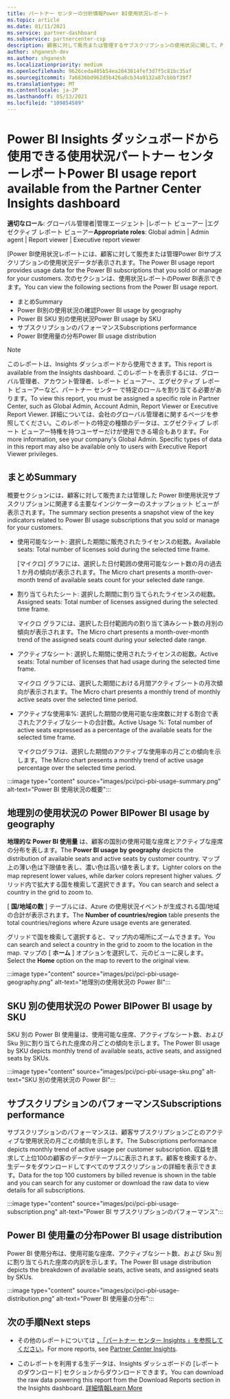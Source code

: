 ```yaml
---
title: パートナー センターの分析情報Power BI使用状況レポート
ms.topic: article
ms.date: 01/11/2021
ms.service: partner-dashboard
ms.subservice: partnercenter-csp
description: 顧客に対して販売または管理するサブスクリプションの使用状況に関して、Power BIを改善できる場所を確認します。
author: shganesh-dev
ms.author: shganesh
ms.localizationpriority: medium
ms.openlocfilehash: 9626ceda405b54ea2043814fef3d7f5c81bc35af
ms.sourcegitcommit: 7a6836bd962d5b426a8cb34a9132a87cbbbf39f7
ms.translationtype: MT
ms.contentlocale: ja-JP
ms.lasthandoff: 05/13/2021
ms.locfileid: "109854589"
---
```

# <a name="power-bi-usage-report-available-from-the-partner-center-insights-dashboard"></a><span data-ttu-id="361d5-103">Power BI Insights ダッシュボードから使用できる使用状況パートナー センターレポート</span><span class="sxs-lookup"><span data-stu-id="361d5-103">Power BI usage report available from the Partner Center Insights dashboard</span></span>

<span data-ttu-id="361d5-104">**適切なロール**: グローバル管理者|管理エージェント |レポート ビューアー |エグゼクティブ レポート ビューアー</span><span class="sxs-lookup"><span data-stu-id="361d5-104">**Appropriate roles**: Global admin | Admin agent | Report viewer | Executive report viewer</span></span>

<span data-ttu-id="361d5-105">[Power BI使用状況レポートには、顧客に対して販売または管理Power BIサブスクリプションの使用状況データが表示されます。</span><span class="sxs-lookup"><span data-stu-id="361d5-105">The Power BI usage report provides usage data for the Power BI subscriptions that you sold or manage for your customers.</span></span> <span data-ttu-id="361d5-106">次のセクションは、使用状況レポートのPower BI表示できます。</span><span class="sxs-lookup"><span data-stu-id="361d5-106">You can view the following sections from the Power BI usage report.</span></span>

- <span data-ttu-id="361d5-107">まとめ</span><span class="sxs-lookup"><span data-stu-id="361d5-107">Summary</span></span>
- <span data-ttu-id="361d5-108">Power BI別の使用状況の確認</span><span class="sxs-lookup"><span data-stu-id="361d5-108">Power BI usage by geography</span></span>
- <span data-ttu-id="361d5-109">Power BI SKU 別の使用状況</span><span class="sxs-lookup"><span data-stu-id="361d5-109">Power BI usage by SKU</span></span>
- <span data-ttu-id="361d5-110">サブスクリプションのパフォーマンス</span><span class="sxs-lookup"><span data-stu-id="361d5-110">Subscriptions performance</span></span>
- <span data-ttu-id="361d5-111">Power BI使用量の分布</span><span class="sxs-lookup"><span data-stu-id="361d5-111">Power BI usage distribution</span></span>

 > [!NOTE]
 > <span data-ttu-id="361d5-112">このレポートは、Insights ダッシュボードから使用できます。</span><span class="sxs-lookup"><span data-stu-id="361d5-112">This report is available from the Insights dashboard.</span></span> <span data-ttu-id="361d5-113">このレポートを表示するには、グローバル管理者、アカウント管理者、レポート ビューアー、エグゼクティブ レポート ビューアーなど、パートナー センター で特定のロールを割り当てる必要があります。</span><span class="sxs-lookup"><span data-stu-id="361d5-113">To view this report, you must be assigned a specific role in Partner Center, such as Global Admin, Account Admin, Report Viewer or Executive Report Viewer.</span></span> <span data-ttu-id="361d5-114">詳細については、会社のグローバル管理者に関するページを参照してください。このレポートの特定の種類のデータは、エグゼクティブ レポート ビューアー特権を持つユーザーだけが使用できる場合もあります。</span><span class="sxs-lookup"><span data-stu-id="361d5-114">For more information, see your company's Global Admin. Specific types of data in this report may also be available only to users with Executive Report Viewer privileges.</span></span>

## <a name="summary"></a><span data-ttu-id="361d5-115">まとめ</span><span class="sxs-lookup"><span data-stu-id="361d5-115">Summary</span></span>

<span data-ttu-id="361d5-116">概要セクションには、顧客に対して販売または管理した Power BI使用状況サブスクリプションに関連する主要なインジケーターのスナップショット ビューが表示されます。</span><span class="sxs-lookup"><span data-stu-id="361d5-116">The summary section presents a snapshot view of the key indicators related to Power BI usage subscriptions that you sold or manage for your customers.</span></span> 

- <span data-ttu-id="361d5-117">使用可能なシート: 選択した期間に販売されたライセンスの総数。</span><span class="sxs-lookup"><span data-stu-id="361d5-117">Available seats: Total number of licenses sold during the selected time frame.</span></span>

   <span data-ttu-id="361d5-118">[マイクロ] グラフには、選択した日付範囲の使用可能なシート数の月の過去 1 か月の傾向が表示されます。</span><span class="sxs-lookup"><span data-stu-id="361d5-118">The Micro chart presents a month-over-month trend of available seats count for your selected date range.</span></span>

- <span data-ttu-id="361d5-119">割り当てられたシート: 選択した期間に割り当てられたライセンスの総数。</span><span class="sxs-lookup"><span data-stu-id="361d5-119">Assigned seats: Total number of licenses assigned during the selected time frame.</span></span>

   <span data-ttu-id="361d5-120">マイクロ グラフには、選択した日付範囲内の割り当て済みシート数の月別の傾向が表示されます。</span><span class="sxs-lookup"><span data-stu-id="361d5-120">The Micro chart presents a month-over-month trend of the assigned seats count during your selected date range.</span></span>

- <span data-ttu-id="361d5-121">アクティブなシート: 選択した期間に使用されたライセンスの総数。</span><span class="sxs-lookup"><span data-stu-id="361d5-121">Active seats: Total number of licenses that had usage during the selected time frame.</span></span> 

   <span data-ttu-id="361d5-122">マイクロ グラフには、選択した期間における月間アクティブシートの月次傾向が表示されます。</span><span class="sxs-lookup"><span data-stu-id="361d5-122">The Micro chart presents a monthly trend of monthly active seats over the selected time period.</span></span>

- <span data-ttu-id="361d5-123">アクティブな使用率%: 選択した期間の使用可能な座席数に対する割合で表されたアクティブなシートの合計数。</span><span class="sxs-lookup"><span data-stu-id="361d5-123">Active Usage %: Total number of active seats expressed as a percentage of the available seats for the selected time frame.</span></span> 

   <span data-ttu-id="361d5-124">マイクログラフは、選択した期間のアクティブな使用率の月ごとの傾向を示します。</span><span class="sxs-lookup"><span data-stu-id="361d5-124">The Micro chart presents a monthly trend of active usage percentage over the selected time period.</span></span>

:::image type="content" source="images/pci/pci-pbi-usage-summary.png" alt-text="Power BI 使用状況の概要":::

## <a name="power-bi-usage-by-geography"></a><span data-ttu-id="361d5-126">地理別の使用状況の Power BI</span><span class="sxs-lookup"><span data-stu-id="361d5-126">Power BI usage by geography</span></span>

<span data-ttu-id="361d5-127">**地理的な Power BI 使用量** は、顧客の国別の使用可能な座席とアクティブな座席の分布を表します。</span><span class="sxs-lookup"><span data-stu-id="361d5-127">The **Power BI usage by geography** depicts the distribution of available seats and active seats by customer country.</span></span> <span data-ttu-id="361d5-128">マップ上の薄い色は下限値を表し、濃い色は高い値を表します。</span><span class="sxs-lookup"><span data-stu-id="361d5-128">Lighter colors on the map represent lower values, while darker colors represent higher values.</span></span> <span data-ttu-id="361d5-129">グリッド内で拡大する国を検索して選択できます。</span><span class="sxs-lookup"><span data-stu-id="361d5-129">You can search and select a country in the grid to zoom to.</span></span>

<span data-ttu-id="361d5-130">[ **国/地域の数** ] テーブルには、Azure の使用状況イベントが生成される国/地域の合計が表示されます。</span><span class="sxs-lookup"><span data-stu-id="361d5-130">The **Number of countries/region** table presents the total countries/regions where Azure usage events are generated.</span></span>

<span data-ttu-id="361d5-131">グリッドで国を検索して選択すると、マップ内の場所にズームできます。</span><span class="sxs-lookup"><span data-stu-id="361d5-131">You can search and select a country in the grid to zoom to the location in the map.</span></span> <span data-ttu-id="361d5-132">マップの [ **ホーム** ] オプションを選択して、元のビューに戻します。</span><span class="sxs-lookup"><span data-stu-id="361d5-132">Select the **Home** option on the map to revert to the original view.</span></span>

:::image type="content" source="images/pci/pci-pbi-usage-geography.png" alt-text="地理別の使用状況の Power BI":::

## <a name="power-bi-usage-by-sku"></a><span data-ttu-id="361d5-134">SKU 別の使用状況の Power BI</span><span class="sxs-lookup"><span data-stu-id="361d5-134">Power BI usage by SKU</span></span>

<span data-ttu-id="361d5-135">SKU 別の Power BI 使用量は、使用可能な座席、アクティブなシート数、および Sku 別に割り当てられた座席の月ごとの傾向を示します。</span><span class="sxs-lookup"><span data-stu-id="361d5-135">The Power BI usage by SKU depicts monthly trend of available seats, active seats, and assigned seats by SKUs.</span></span>

:::image type="content" source="images/pci/pci-pbi-usage-sku.png" alt-text="SKU 別の使用状況の Power BI":::

## <a name="subscriptions-performance"></a><span data-ttu-id="361d5-137">サブスクリプションのパフォーマンス</span><span class="sxs-lookup"><span data-stu-id="361d5-137">Subscriptions performance</span></span>

<span data-ttu-id="361d5-138">サブスクリプションのパフォーマンスは、顧客サブスクリプションごとのアクティブな使用状況の月ごとの傾向を示します。</span><span class="sxs-lookup"><span data-stu-id="361d5-138">The Subscriptions performance depicts monthly trend of active usage per customer subscription.</span></span> <span data-ttu-id="361d5-139">収益を請求して上位100の顧客のデータがテーブルに表示されます。顧客を検索するか、生データをダウンロードしてすべてのサブスクリプションの詳細を表示できます。</span><span class="sxs-lookup"><span data-stu-id="361d5-139">Data for the top 100 customers by billed revenue is shown in the table and you can search for any customer or download the raw data to view details for all subscriptions.</span></span>

:::image type="content" source="images/pci/pci-pbi-usage-subscription.png" alt-text="Power BI サブスクリプションのパフォーマンス":::

## <a name="power-bi-usage-distribution"></a><span data-ttu-id="361d5-141">Power BI 使用量の分布</span><span class="sxs-lookup"><span data-stu-id="361d5-141">Power BI usage distribution</span></span>

<span data-ttu-id="361d5-142">Power BI 使用分布は、使用可能な座席、アクティブなシート数、および Sku 別に割り当てられた座席の内訳を示します。</span><span class="sxs-lookup"><span data-stu-id="361d5-142">The Power BI usage distribution depicts the breakdown of available seats, active seats, and assigned seats by SKUs.</span></span>

:::image type="content" source="images/pci/pci-pbi-usage-distribution.png" alt-text="Power BI 使用量の分布":::

## <a name="next-steps"></a><span data-ttu-id="361d5-144">次の手順</span><span class="sxs-lookup"><span data-stu-id="361d5-144">Next steps</span></span>

- <span data-ttu-id="361d5-145">その他のレポートについては [、「パートナー センター Insights 」を参照してください](partner-center-insights.md)。</span><span class="sxs-lookup"><span data-stu-id="361d5-145">For more reports, see [Partner Center Insights](partner-center-insights.md).</span></span>

- <span data-ttu-id="361d5-146">このレポートを利用する生データは、Insights ダッシュボードの [レポートのダウンロード] セクションからダウンロードできます。</span><span class="sxs-lookup"><span data-stu-id="361d5-146">You can download the raw data powering this report from the Download Reports section in the Insights dashboard.</span></span> [<span data-ttu-id="361d5-147">詳細情報</span><span class="sxs-lookup"><span data-stu-id="361d5-147">Learn More</span></span>](pci-download-reports.md) 
